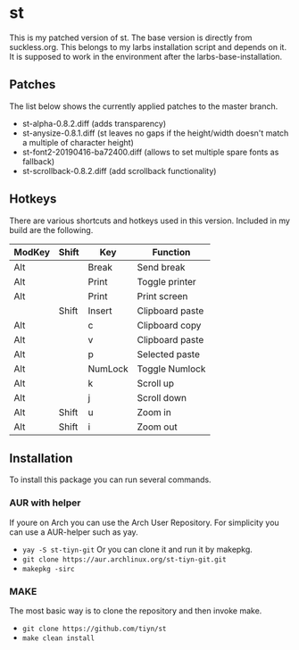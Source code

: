 # st
This is my patched version of st. The base version is directly from suckless.org.
This belongs to my larbs installation script and depends on it.
It is supposed to work in the environment after the larbs-base-installation.

## Patches
The list below shows the currently applied patches to the master branch.
- st-alpha-0.8.2.diff (adds transparency)
- st-anysize-0.8.1.diff (st leaves no gaps if the height/width doesn't match a multiple of character height)
- st-font2-20190416-ba72400.diff (allows to set multiple spare fonts as fallback)
- st-scrollback-0.8.2.diff (add scrollback functionality)

## Hotkeys
There are various shortcuts and hotkeys used in this version. Included in my build are the following.

| ModKey | Shift | Key               | Function           |
| ------ | ----- | ----------------- | ------------------ |
| Alt    |       | Break	         | Send break         |
| Alt    |       | Print			 | Toggle printer     |
| Alt    |       | Print			 | Print screen       |
|        | Shift | Insert		     | Clipboard paste    |
| Alt    |       | c				 | Clipboard copy     |
| Alt    |       | v				 | Clipboard paste    |
| Alt    |       | p			     | Selected paste     |
| Alt    |       | NumLock			 | Toggle Numlock     |
| Alt    |       | k				 | Scroll up          |
| Alt    |       | j				 | Scroll down        |
| Alt    | Shift | u				 | Zoom in            |
| Alt    | Shift | i				 | Zoom out           |

## Installation
To install this package you can run several commands.

### AUR with helper
If youre on Arch you can use the Arch User Repository.
For simplicity you can use a AUR-helper such as yay.
- `yay -S st-tiyn-git`
Or you can clone it and run it by makepkg.
- `git clone https://aur.archlinux.org/st-tiyn-git.git`
- `makepkg -sirc`

### MAKE
The most basic way is to clone the repository and then invoke make.
- `git clone https://github.com/tiyn/st`
- `make clean install`
